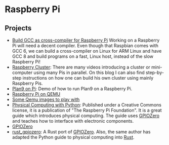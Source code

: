 Raspberry Pi
============

Projects
--------

 - [Build GCC as cross-compiler for Raspberry Pi][rasp-gcc]
   Working on a Raspberry Pi will need a decent compiler.
   Even though that Raspbian comes with GCC 6, we can build a cross-compiler on
   Linux for ARM Linux and have GCC 8 and build programs on a fast, Linux host,
   instead of the slow Raspberry Pi!
 - [Raspberry Cluster][cluster]:
   There are many videos introducing a cluster or mini-computer using many Pis in
   parallel.  On this blog I can also find step-by-step instructions on how one
   can build his own cluster using mainly Raspberry Pis.
 - [Plan9 on Pi][plan9]:
   Demo of how to run Plan9 on a Raspberry Pi.
 - [Raspberry Pi on QEMU](https://azeria-labs.com/emulate-raspberry-pi-with-qemu/)
 - [Some Qemu images to play with](https://blahcat.github.io/2017/06/25/qemu-images-to-play-with/)
 - [Physical Computing with Python](https://projects.raspberrypi.org/en/projects/physical-computing):
   Published under a Creative Commons license, it is a publication of "The Raspberry Pi Foundation".
   It is a great guide which introduces physical computing.  The guide uses [GPIOZero][gpiozero]
   and teaches how to interface with electronic components.
 - [GPIOZero][gpiozero]
 - [rust_gpiozero](https://crates.io/crates/rust_gpiozero):
   A Rust port of [GPIOZero][gpiozero].  Also, the same author has adapted the Python guide to
   physical computing into [Rust](https://rahul-thakoor.github.io/physical-computing-rust/).


[cluster]:	http://likemagicappears.com/projects/raspberry-pi-cluster/
[plan9]:	http://bendyworks.com/geekville/lab_projects/2012/11/getting-plan-9-running-on-the-raspberry-pi
[rasp-gcc]:	https://solarianprogrammer.com/2018/05/06/building-gcc-cross-compiler-raspberry-pi/
[gpiozero]:	https://gpiozero.readthedocs.io/
